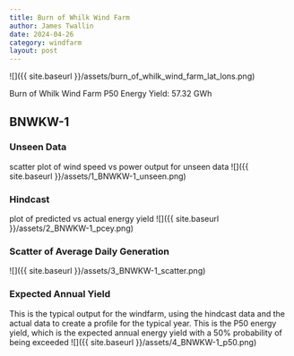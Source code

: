```yaml
---
title: Burn of Whilk Wind Farm
author: James Twallin
date: 2024-04-26
category: windfarm
layout: post
---
```

![]({{ site.baseurl }}/assets/burn_of_whilk_wind_farm_lat_lons.png)

Burn of Whilk Wind Farm P50 Energy Yield: 57.32 GWh

BNWKW-1
-------------
### Unseen Data 
scatter plot of wind speed vs power output for unseen data
![]({{ site.baseurl }}/assets/1_BNWKW-1_unseen.png)
### Hindcast 
plot of predicted vs actual energy yield
![]({{ site.baseurl }}/assets/2_BNWKW-1_pcey.png)
### Scatter of Average Daily Generation 

![]({{ site.baseurl }}/assets/3_BNWKW-1_scatter.png)
### Expected Annual Yield 
This is the typical output for the windfarm, using the hindcast data and the actual data to create a profile for the typical year. This is the P50 energy yield, which is the expected annual energy yield with a 50% probability of being exceeded
![]({{ site.baseurl }}/assets/4_BNWKW-1_p50.png)

